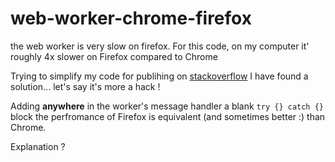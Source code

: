 # web-worker-chrome-firefox

the web worker is very slow on firefox.
For this code, on my computer it' roughly 4x slower on Firefox compared to Chrome

Trying to simplify my code for publihing on [stackoverflow](https://stackoverflow.com/questions/62016168/web-workers-firefox-vs-chromium-chrome-and-ms-edge) I have found a solution... let's say it's more a hack !

Adding **anywhere** in the worker's message handler a blank `try {} catch {}` block the perfromance of Firefox is equivalent (and sometimes better :) than Chrome.


Explanation ?
